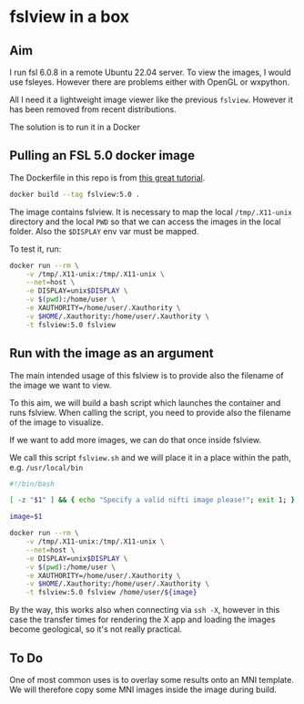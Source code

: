 # fslview in a box

## Aim
I run fsl 6.0.8 in a remote Ubuntu 22.04 server. To view the images, I would use fsleyes. However there are problems either with OpenGL or wxpython.

All I need it a lightweight image viewer like the previous `fslview`. However it has been removed from recent distributions.

The solution is to run it in a Docker


## Pulling an FSL 5.0 docker image
The Dockerfile in this repo is from [this great tutorial](https://github.com/giulia-berto/docker-tutorial).

```bash
docker build --tag fslview:5.0 .
```

The image contains fslview. It is necessary to map the local `/tmp/.X11-unix` directory and the local `PWD` so that we can access the images in the local folder. Also the `$DISPLAY` env var must be mapped.

To test it, run:

```bash
docker run --rm \
    -v /tmp/.X11-unix:/tmp/.X11-unix \
    --net=host \
    -e DISPLAY=unix$DISPLAY \
    -v $(pwd):/home/user \
    -e XAUTHORITY=/home/user/.Xauthority \
    -v $HOME/.Xauthority:/home/user/.Xauthority \
    -t fslview:5.0 fslview
```

## Run with the image as an argument
The main intended usage of this fslview is to provide also the filename of the image we want to view.

To this aim, we will build a bash script which launches the container and runs fslview. When calling the script, you need to provide also the filename of the image to visualize.

If we want to add more images, we can do that once inside fslview.

We call this script `fslview.sh` and we will place it in a place within the path, e.g. `/usr/local/bin`


```bash
#!/bin/bash

[ -z "$1" ] && { echo "Specify a valid nifti image please!"; exit 1; }

image=$1

docker run --rm \
    -v /tmp/.X11-unix:/tmp/.X11-unix \
    --net=host \
    -e DISPLAY=unix$DISPLAY \
    -v $(pwd):/home/user \
    -e XAUTHORITY=/home/user/.Xauthority \
    -v $HOME/.Xauthority:/home/user/.Xauthority \
    -t fslview:5.0 fslview /home/user/${image}
```

By the way, this works also when connecting via `ssh -X`, however in this case the transfer times for rendering the X app and loading the images become geological, so it's not really practical.



## To Do
One of most common uses is to overlay some results onto an MNI template. We will therefore copy some MNI images inside the image during build.








